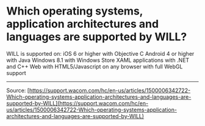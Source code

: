 # Which operating systems, application architectures and languages are supported by WILL?

WILL is supported on: iOS 6 or higher with Objective C Android 4 or higher with Java Windows 8.1 with Windows Store XAML applications with .NET and C++ Web with HTML5/Javascript on any browser with full WebGL support

---
Source: [https://support.wacom.com/hc/en-us/articles/1500006342722-Which-operating-systems-application-architectures-and-languages-are-supported-by-WILL](https://support.wacom.com/hc/en-us/articles/1500006342722-Which-operating-systems-application-architectures-and-languages-are-supported-by-WILL)
